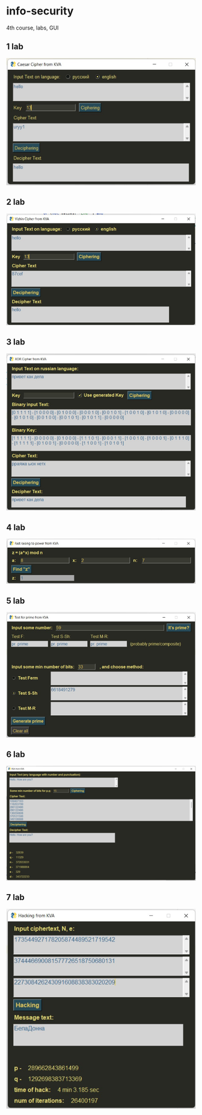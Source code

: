 # info-security
4th course, labs, GUI

## 1 lab
![](screenshots/CaesarCipher.jpg)

## 2 lab
![](screenshots/VizhinCipher.jpg)

## 3 lab
![](screenshots/XorCipher.jpg)

## 4 lab
![](screenshots/RaisingPower.jpg)

## 5 lab
![](screenshots/PrimeNumber.jpg)

## 6 lab
![](screenshots/RSA.jpg)

## 7 lab
![](screenshots/RoPollard.jpg)
